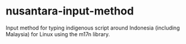 # nusantara-input-method
Input method for typing indigenous script around Indonesia (including Malaysia) for Linux using the m17n library.
